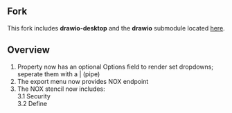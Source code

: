 Fork
---- 

This fork includes **drawio-desktop** and the **drawio** submodule located [here](https://github.com/dsspgm/drawio-desktop).

Overview
--------
1. Property now has an optional Options field to render set dropdowns; seperate them with a | (pipe)
2. The export menu now provides NOX endpoint
3. The NOX stencil now includes:
<br/>3.1 Security<br/>3.2 Define
